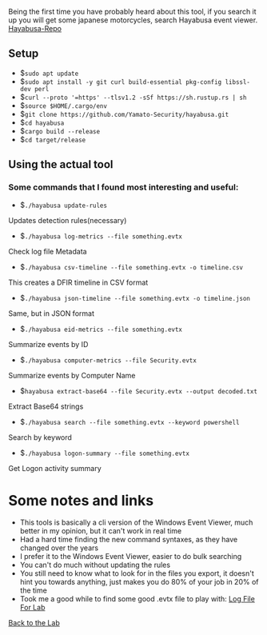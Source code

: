 Being the first time you have probably heard about this tool, if you search it up you will get some japanese motorcycles, search Hayabusa event viewer.
[Hayabusa-Repo](https://github.com/Yamato-Security/hayabusa)

## Setup
- $`sudo apt update`
- $`sudo apt install -y git curl build-essential pkg-config libssl-dev perl`
- $`curl --proto '=https' --tlsv1.2 -sSf https://sh.rustup.rs | sh`
- $`source $HOME/.cargo/env`
- $`git clone https://github.com/Yamato-Security/hayabusa.git`
- $`cd hayabusa`
- $`cargo build --release`
- $`cd target/release`

## Using the actual tool
### Some commands that I found most interesting and useful:
- $`./hayabusa update-rules`

Updates detection rules(necessary)
<br>
- $`./hayabusa log-metrics --file something.evtx`
  
Check log file Metadata
<br>
- $`./hayabusa csv-timeline --file something.evtx -o timeline.csv`

This creates a DFIR timeline in CSV format 
<br>
- $`./hayabusa json-timeline --file something.evtx -o timeline.json`

Same, but in JSON format
<br>
- $`./hayabusa eid-metrics --file something.evtx`

Summarize events by ID
<br>
- $`./hayabusa computer-metrics --file Security.evtx`

Summarize events by Computer Name
<br>
- $`hayabusa extract-base64 --file Security.evtx --output decoded.txt`

Extract Base64 strings
<br>
- $`./hayabusa search --file something.evtx --keyword powershell`

Search by keyword
<br>
- $`./hayabusa logon-summary --file something.evtx`

Get Logon activity summary
<br>

# Some notes and links
- This tools is basically a cli version of the Windows Event Viewer, much better in my opinion, but it can't work in real time
- Had a hard time finding the new command syntaxes, as they have changed over the years
- I prefer it to the Windows Event Viewer, easier to do bulk searching
- You can't do much without updating the rules
- You still need to know what to look for in the files you export, it doesn't hint you towards anything, just makes you do 80% of your job in 20% of the time
- Took me a good while to find some good .evtx file to play with: [Log File For Lab](https://github.com/sbousseaden/EVTX-ATTACK-SAMPLES/blob/master/AutomatedTestingTools/PanacheSysmon_vs_AtomicRedTeam01.evtx)

[Back to the Lab](/courseFiles/Lab_01-logAnalysis_Basics/logAnalysis_basics.md)
